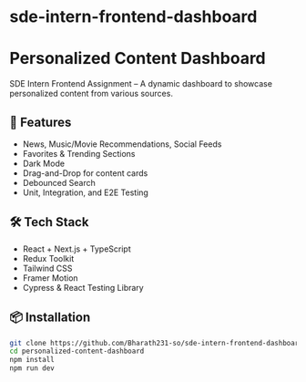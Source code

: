 # sde-intern-frontend-dashboard

# Personalized Content Dashboard

SDE Intern Frontend Assignment – A dynamic dashboard to showcase personalized content from various sources.

## 🚀 Features
- News, Music/Movie Recommendations, Social Feeds
- Favorites & Trending Sections
- Dark Mode
- Drag-and-Drop for content cards
- Debounced Search
- Unit, Integration, and E2E Testing

## 🛠️ Tech Stack
- React + Next.js + TypeScript
- Redux Toolkit
- Tailwind CSS
- Framer Motion
- Cypress & React Testing Library

## 📦 Installation

```bash
git clone https://github.com/Bharath231-so/sde-intern-frontend-dashboard.git
cd personalized-content-dashboard
npm install
npm run dev
